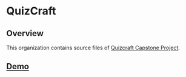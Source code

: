 # QuizCraft

## Overview

This organization contains source files of [Quizcraft Capstone Project](https://capstone.innopolis.university/docs/groups/quizcraft/).

## [Demo](https://disk.yandex.ru/i/S-Q1DhJgOrRGbQ)

